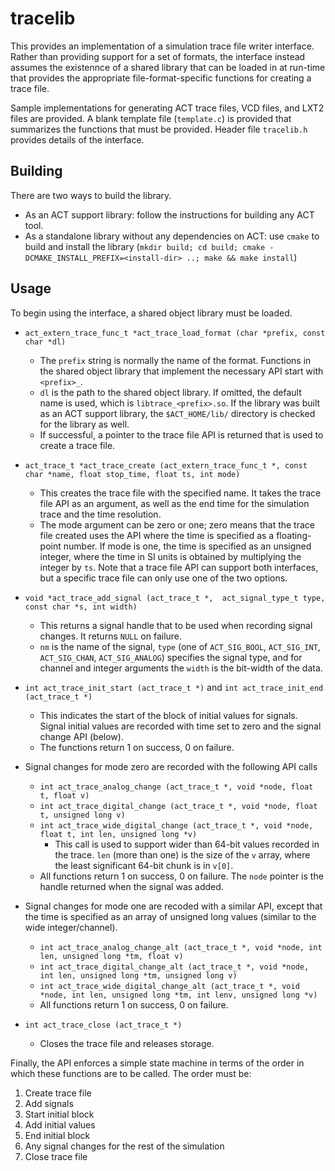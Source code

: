 # tracelib

This provides an implementation of a simulation trace file writer interface.
Rather than providing support for a set of formats, the interface instead
assumes the existennce of a shared library that can be loaded in at run-time
that provides the appropriate file-format-specific functions for creating
a trace file.

Sample implementations for generating ACT trace files, VCD files, and LXT2
files are provided. A blank template file (`template.c`) is provided that
summarizes the functions that must be provided. Header file `tracelib.h`
provides details of the interface.

## Building

There are two ways to build the library.

* As an ACT support library: follow the instructions for building any ACT tool.
* As a standalone library without any dependencies on ACT: use `cmake` to build and install the library (`mkdir build; cd build; cmake -DCMAKE_INSTALL_PREFIX=<install-dir> ..; make && make install`)

## Usage

To begin using the interface, a shared object library must be loaded.

* `act_extern_trace_func_t *act_trace_load_format (char *prefix, const char *dl)`
  * The `prefix` string is normally the name of the format. Functions in the shared object library that implement the necessary API start with `<prefix>_`.
  * `dl` is the path to the shared object library. If omitted, the default name is used, which is `libtrace_<prefix>.so`. If the library was built as an ACT support library, the `$ACT_HOME/lib/` directory is checked for the library as well.
  * If successful, a pointer to the trace file API is returned that is used to create a trace file.

* `act_trace_t *act_trace_create (act_extern_trace_func_t *, const char *name, float stop_time, float ts, int mode)`
  * This creates the trace file with the specified name. It takes the trace file API as an argument, as well as the end time for the simulation trace and the time resolution.
  * The mode argument can be zero or one; zero means that the trace file created uses the API where the time is specified as a floating-point number. If mode is one, the time is specified as an unsigned integer, where the time in SI units is obtained by multiplying the integer by `ts`. Note that a trace file API can support both interfaces, but a specific trace file can only use one of the two options.

* `void *act_trace_add_signal (act_trace_t *,  act_signal_type_t type, const char *s, int width)`
  * This returns a signal handle that to be used when recording signal changes. It returns `NULL` on failure.
  * `nm` is the name of the signal, `type` (one of `ACT_SIG_BOOL`, `ACT_SIG_INT`, `ACT_SIG_CHAN`, `ACT_SIG_ANALOG`) specifies the signal type, and for channel and integer arguments the `width` is the bit-width of the data.

* `int act_trace_init_start (act_trace_t *)` and `int act_trace_init_end (act_trace_t *)`
  * This indicates the start of the block of initial values for signals. Signal initial values are recorded with time set to zero and the signal change API (below). 
  * The functions return 1 on success, 0 on failure.

* Signal changes for mode zero are recorded with the following API calls
  * `int act_trace_analog_change (act_trace_t *, void *node, float t, float v)`
  * `int act_trace_digital_change (act_trace_t *, void *node, float t, unsigned long v)`
  * `int act_trace_wide_digital_change (act_trace_t *, void *node, float t, int len, unsigned long *v)`
    * This call is used to support wider than 64-bit values recorded in the trace. `len` (more than one) is the size of the `v` array, where the least significant 64-bit chunk is in `v[0]`.
  * All functions return 1 on success, 0 on failure. The `node` pointer is the handle returned when the signal was added.

* Signal changes for mode one are recoded with a similar API, except that the time is specified as an array of unsigned long values (similar to the wide integer/channel).
  * `int act_trace_analog_change_alt (act_trace_t *, void *node, int len, unsigned long *tm, float v)`
  * `int act_trace_digital_change_alt (act_trace_t *, void *node, int len, unsigned long *tm, unsigned long v)`
  * `int act_trace_wide_digital_change_alt (act_trace_t *, void *node, int len, unsigned long *tm, int lenv, unsigned long *v)`
  * All functions return 1 on success, 0 on failure.

* `int act_trace_close (act_trace_t *)`
  * Closes the trace file and releases storage.

Finally, the API enforces a simple state machine in terms of the order in which these functions are to be called. The order must be:
1. Create trace file
2. Add signals
3. Start initial block
4. Add initial values
5. End initial block
6. Any signal changes for the rest of the simulation
7. Close trace file
